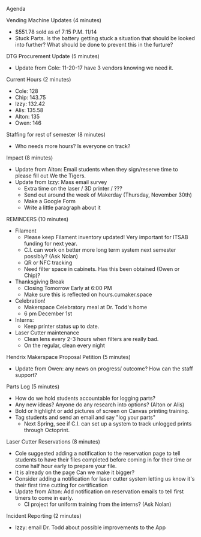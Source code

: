 Agenda

Vending Machine Updates (4 minutes)
  - $551.78 sold as of 7:15 P.M. 11/14
  - Stuck Parts. Is the battery getting stuck a situation that should be looked into further? What should be done to prevent this in the furture? 


DTG Procurement Update (5 minutes)
  - Update from Cole: 11-20-17 have 3 vendors knowing we need it. 
  
  
Current Hours (2 minutes)
  - Cole:   128
  - Chip:   143.75 
  - Izzy:   132.42
  - Alis:   135.58
  - Alton:  135
  - Owen:   146
  
  
Staffing for rest of semester (8 minutes)
  - Who needs more hours? Is everyone on track? 
  

Impact (8 minutes)
 - Update from Alton: Email students when they sign/reserve time to please fill out We the Tigers.
 - Update from Izzy: Mass email survey
    -  Extra time on the laser / 3D printer / ???
    -  Send out around the week of Makerday (Thursday, November 30th)
    -  Make a Google Form
    -  Write a little paragraph about it
    
    
REMINDERS (10 minutes)
- Filament
  -  Please keep Filament inventory updated! Very important for ITSAB funding for next year.
  -  C.I. can work on better more long term system next semester possibly? (Ask Nolan)
  -  QR or NFC tracking
  -  Need filter space in cabinets. Has this been obtained (Owen or Chip)?
- Thanksgiving Break
  -  Closing Tomorrow Early at 6:00 PM
  -  Make sure this is reflected on hours.cumaker.space
- Celebration! 
  -  Makerspace Celebratory meal at Dr. Todd's home
  -  6 pm December 1st
- Interns: 
  -  Keep printer status up to date.
- Laser Cutter maintenance 
  -  Clean lens every 2-3 hours when filters are really bad.
  -  On the regular, clean every night


Hendrix Makerspace Proposal Petition (5 minutes)
  - Update from Owen: any news on progress/ outcome? How can the staff support?
  
  
Parts Log (5 minutes)
  - How do we hold students accountable for logging parts?
  - Any new ideas? Anyone do any research into options? (Alton or Alis)
  - Bold or highlight or add pictures of screen on Canvas printing training.
  - Tag students and send an email and say "log your parts"
    - Next Spring, see if C.I. can set up a system to track unlogged prints through Octoprint.
  
  
Laser Cutter Reservations (8 minutes)
  - Cole suggested adding a notification to the reservation page to tell students to have their files completed before coming in for their time or come half hour early to prepare your file.
  - It is already on the page Can we make it bigger?
  - Consider adding a notification for laser cutter system letting us know it's their first time cutting for certification
  - Update from Alton: Add notification on reservation emails to tell first timers to come in early.
     - CI project for uniform training from the interns? (Ask Nolan) 


Incident Reporting (2 minutes)
  - Izzy: email Dr. Todd about possible improvements to the App
  
